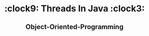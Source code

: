 <h1 align="center">:clock9: Threads In Java :clock3:</h1>
<h2 align="center"> Object-Oriented-Programming </h2>
